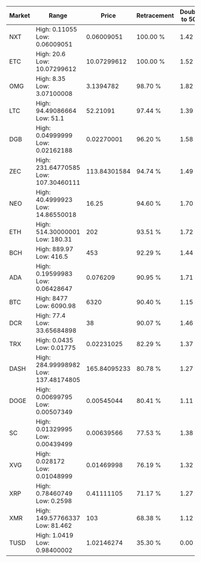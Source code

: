 | Market | Range | Price| Retracement | Doubles to 50% |
| --- | --- | --- | --- | --- |
| NXT | High: 0.11055<br />Low: 0.06009051 | 0.06009051 | 100.00 % | 1.42 |
| ETC | High: 20.6<br />Low: 10.07299612 | 10.07299612 | 100.00 % | 1.52 |
| OMG | High: 8.35<br />Low: 3.07100008 | 3.1394782 | 98.70 % | 1.82 |
| LTC | High: 94.49086664<br />Low: 51.1 | 52.21091 | 97.44 % | 1.39 |
| DGB | High: 0.04999999<br />Low: 0.02162188 | 0.02270001 | 96.20 % | 1.58 |
| ZEC | High: 231.64770585<br />Low: 107.30460111 | 113.84301584 | 94.74 % | 1.49 |
| NEO | High: 40.4999923<br />Low: 14.86550018 | 16.25 | 94.60 % | 1.70 |
| ETH | High: 514.30000001<br />Low: 180.31 | 202 | 93.51 % | 1.72 |
| BCH | High: 889.97<br />Low: 416.5 | 453 | 92.29 % | 1.44 |
| ADA | High: 0.19599983<br />Low: 0.06428647 | 0.076209 | 90.95 % | 1.71 |
| BTC | High: 8477<br />Low: 6090.98 | 6320 | 90.40 % | 1.15 |
| DCR | High: 77.4<br />Low: 33.65684898 | 38 | 90.07 % | 1.46 |
| TRX | High: 0.0435<br />Low: 0.01775 | 0.02231025 | 82.29 % | 1.37 |
| DASH | High: 284.99998982<br />Low: 137.48174805 | 165.84095233 | 80.78 % | 1.27 |
| DOGE | High: 0.00699795<br />Low: 0.00507349 | 0.00545044 | 80.41 % | 1.11 |
| SC | High: 0.01329995<br />Low: 0.00439499 | 0.00639566 | 77.53 % | 1.38 |
| XVG | High: 0.028172<br />Low: 0.01048999 | 0.01469998 | 76.19 % | 1.32 |
| XRP | High: 0.78460749<br />Low: 0.2598 | 0.41111105 | 71.17 % | 1.27 |
| XMR | High: 149.57766337<br />Low: 81.462 | 103 | 68.38 % | 1.12 |
| TUSD | High: 1.0419<br />Low: 0.98400002 | 1.02146274 | 35.30 % | 0.00 |
